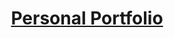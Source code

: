 <!-- markdownlint-disable MD033 MD036 MD041 MD045 MD046 -->
<div align="center">

<h1 style="border-bottom: none">
    <b><a href="https://nishcimp.github.io/o">Personal Portfolio </a></b>
</h1>

